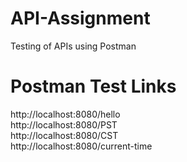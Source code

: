 # API-Assignment
Testing of APIs using Postman

# Postman Test Links

http://localhost:8080/hello<br>
http://localhost:8080/PST<br>
http://localhost:8080/CST<br>
http://localhost:8080/current-time
